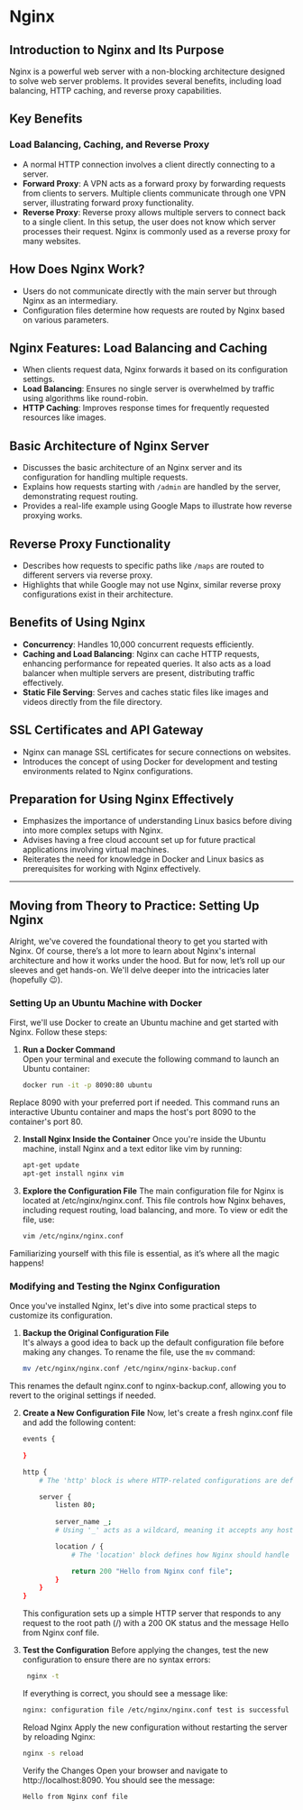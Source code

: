 # Nginx

## Introduction to Nginx and Its Purpose
Nginx is a powerful web server with a non-blocking architecture designed to solve web server problems. It provides several benefits, including load balancing, HTTP caching, and reverse proxy capabilities.

 

## Key Benefits

### Load Balancing, Caching, and Reverse Proxy
- A normal HTTP connection involves a client directly connecting to a server.
- **Forward Proxy**: A VPN acts as a forward proxy by forwarding requests from clients to servers. Multiple clients communicate through one VPN server, illustrating forward proxy functionality.
- **Reverse Proxy**: Reverse proxy allows multiple servers to connect back to a single client. In this setup, the user does not know which server processes their request. Nginx is commonly used as a reverse proxy for many websites.

 

## How Does Nginx Work?

- Users do not communicate directly with the main server but through Nginx as an intermediary.
- Configuration files determine how requests are routed by Nginx based on various parameters.

 

## Nginx Features: Load Balancing and Caching

- When clients request data, Nginx forwards it based on its configuration settings.
- **Load Balancing**: Ensures no single server is overwhelmed by traffic using algorithms like round-robin.
- **HTTP Caching**: Improves response times for frequently requested resources like images.

 

## Basic Architecture of Nginx Server

- Discusses the basic architecture of an Nginx server and its configuration for handling multiple requests.
- Explains how requests starting with `/admin` are handled by the server, demonstrating request routing.
- Provides a real-life example using Google Maps to illustrate how reverse proxying works.

 

## Reverse Proxy Functionality

- Describes how requests to specific paths like `/maps` are routed to different servers via reverse proxy.
- Highlights that while Google may not use Nginx, similar reverse proxy configurations exist in their architecture.

 

## Benefits of Using Nginx

- **Concurrency**: Handles 10,000 concurrent requests efficiently.
- **Caching and Load Balancing**: Nginx can cache HTTP requests, enhancing performance for repeated queries. It also acts as a load balancer when multiple servers are present, distributing traffic effectively.
- **Static File Serving**: Serves and caches static files like images and videos directly from the file directory.

 

## SSL Certificates and API Gateway

- Nginx can manage SSL certificates for secure connections on websites.
- Introduces the concept of using Docker for development and testing environments related to Nginx configurations.

 

## Preparation for Using Nginx Effectively

- Emphasizes the importance of understanding Linux basics before diving into more complex setups with Nginx.
- Advises having a free cloud account set up for future practical applications involving virtual machines.
- Reiterates the need for knowledge in Docker and Linux basics as prerequisites for working with Nginx effectively.

 
---

## Moving from Theory to Practice: Setting Up Nginx

Alright, we've covered the foundational theory to get you started with Nginx. Of course, there’s a lot more to learn about Nginx's internal architecture and how it works under the hood. But for now, let’s roll up our sleeves and get hands-on. We'll delve deeper into the intricacies later (hopefully 😉).

### Setting Up an Ubuntu Machine with Docker

First, we'll use Docker to create an Ubuntu machine and get started with Nginx. Follow these steps:

1. **Run a Docker Command**  
   Open your terminal and execute the following command to launch an Ubuntu container:  

   ```bash
   docker run -it -p 8090:80 ubuntu

  Replace 8090 with your preferred port if needed. This command runs an interactive Ubuntu container and maps the host's port 8090 to the container's port 80.

2. **Install Nginx Inside the Container**
   Once you're inside the Ubuntu machine, install Nginx and a text editor like vim by running:

    ```bash
    apt-get update
    apt-get install nginx vim

3. **Explore the Configuration File**
    The main configuration file for Nginx is located at /etc/nginx/nginx.conf. This file controls how Nginx behaves, including request routing, load balancing, and more. To view or edit the file, use:
    
   ```bash
   vim /etc/nginx/nginx.conf

  Familiarizing yourself with this file is essential, as it’s where all the magic happens!
    

### Modifying and Testing the Nginx Configuration

Once you've installed Nginx, let's dive into some practical steps to customize its configuration.

1. **Backup the Original Configuration File**  
   It's always a good idea to back up the default configuration file before making any changes. To rename the file, use the `mv` command:

   ```bash
   mv /etc/nginx/nginx.conf /etc/nginx/nginx-backup.conf

This renames the default nginx.conf to nginx-backup.conf, allowing you to revert to the original settings if needed.

2. **Create a New Configuration File**
   Now, let's create a fresh nginx.conf file and add the following content:

   ```bash
   events {
       
   }
   
   http {
       # The 'http' block is where HTTP-related configurations are defined, such as servers, locations, and directives for handling HTTP requests.
   
       server {
           listen 80; 
          
           server_name _; 
           # Using '_' acts as a wildcard, meaning it accepts any hostname.
   
           location / {
               # The 'location' block defines how Nginx should handle requests to a specific path. Here, '/' refers to the root path.
   
               return 200 "Hello from Nginx conf file"; 
           }
       }
   }
   ```
   This configuration sets up a simple HTTP server that responds to any request to the root path (/) with a 200 OK status and the message Hello from Nginx conf file.

3. **Test the Configuration**
   Before applying the changes, test the new configuration to ensure there are no syntax errors:

   ```bash
    nginx -t
   ```
   If everything is correct, you should see a message like:
   ```bash
   nginx: configuration file /etc/nginx/nginx.conf test is successful
   ```
   Reload Nginx
   Apply the new configuration without restarting the server by reloading Nginx:
   ```bash
   nginx -s reload
   ```
   Verify the Changes
   Open your browser and navigate to http://localhost:8090. You should see the message:
   ```bash
   Hello from Nginx conf file
   ```
